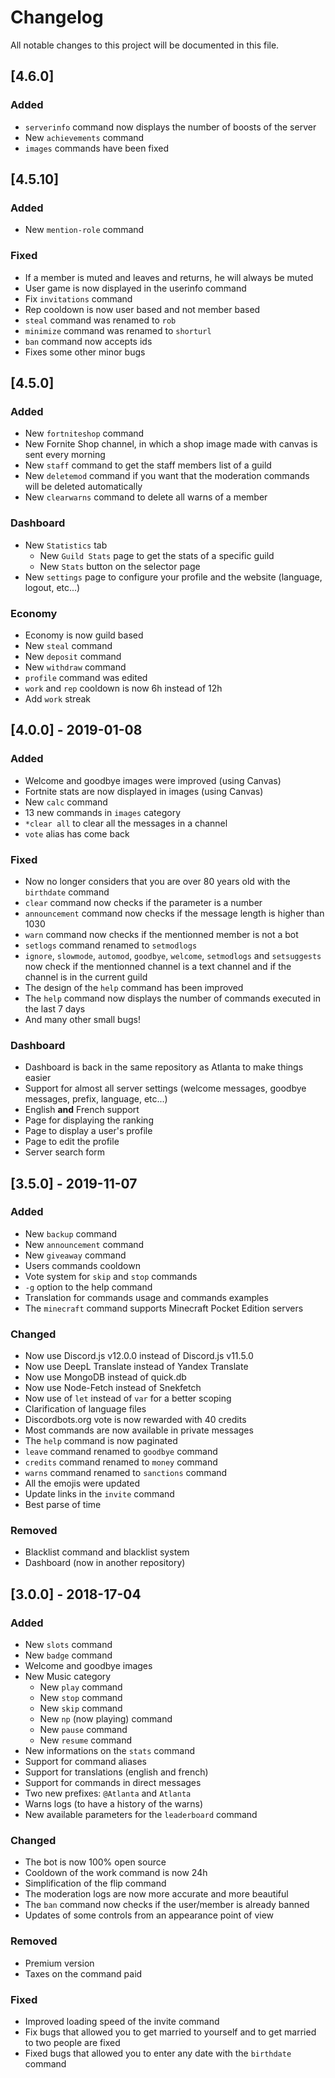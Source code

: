 # Changelog

All notable changes to this project will be documented in this file.

## [4.6.0]

### Added

* `serverinfo` command now displays the number of boosts of the server
* New `achievements` command
* `images` commands have been fixed

## [4.5.10]

### Added

* New `mention-role` command

### Fixed

* If a member is muted and leaves and returns, he will always be muted
* User game is now displayed in the userinfo command
* Fix `invitations` command
* Rep cooldown is now user based and not member based
* `steal` command was renamed to `rob`
* `minimize` command was renamed to `shorturl`
* `ban` command now accepts ids
* Fixes some other minor bugs

## [4.5.0]

### Added

* New `fortniteshop` command
* New Fornite Shop channel, in which a shop image made with canvas is sent every morning
* New `staff` command to get the staff members list of a guild
* New `deletemod` command if you want that the moderation commands will be deleted automatically
* New `clearwarns` command to delete all warns of a member

### Dashboard

* New `Statistics` tab
    * New `Guild Stats` page to get the stats of a specific guild
    * New `Stats` button on the selector page
* New `settings` page to configure your profile and the website (language, logout, etc...)

### Economy

* Economy is now guild based
* New `steal` command
* New `deposit` command
* New `withdraw` command
* `profile` command was edited
* `work` and `rep` cooldown is now 6h instead of 12h
* Add `work` streak

## [4.0.0] - 2019-01-08

### Added

* Welcome and goodbye images were improved (using Canvas)
* Fortnite stats are now displayed in images (using Canvas)
* New `calc` command
* 13 new commands in `images` category
* `*clear all` to clear all the messages in a channel
* `vote` alias has come back

### Fixed

* Now no longer considers that you are over 80 years old with the `birthdate` command
* `clear` command now checks if the parameter is a number
* `announcement` command now checks if the message length is higher than 1030
* `warn` command now checks if the mentionned member is not a bot
* `setlogs` command renamed to `setmodlogs`
* `ignore`, `slowmode`, `automod`, `goodbye`, `welcome`, `setmodlogs` and `setsuggests` now check if the mentionned channel is a text channel and if the channel is in the current guild
* The design of the `help` command has been improved
* The `help` command now displays the number of commands executed in the last 7 days
* And many other small bugs!

### Dashboard

* Dashboard is back in the same repository as Atlanta to make things easier
* Support for almost all server settings (welcome messages, goodbye messages, prefix, language, etc...)
* English **and** French support
* Page for displaying the ranking
* Page to display a user's profile
* Page to edit the profile
* Server search form

## [3.5.0] - 2019-11-07

### Added

* New `backup` command
* New `announcement` command
* New `giveaway` command
* Users commands cooldown
* Vote system for `skip` and `stop` commands
* `-g` option to the help command
* Translation for commands usage and commands examples
* The `minecraft` command supports Minecraft Pocket Edition servers

### Changed

* Now use Discord.js v12.0.0 instead of Discord.js v11.5.0
* Now use DeepL Translate instead of Yandex Translate
* Now use MongoDB instead of quick.db
* Now use Node-Fetch instead of Snekfetch
* Now use of `let` instead of `var` for a better scoping
* Clarification of language files
* Discordbots.org vote is now rewarded with 40 credits
* Most commands are now available in private messages
* The `help` command is now paginated
* `leave` command renamed to `goodbye` command
* `credits` command renamed to `money` command
* `warns` command renamed to `sanctions` command
* All the emojis were updated
* Update links in the `invite` command
* Best parse of time

### Removed

* Blacklist command and blacklist system
* Dashboard (now in another repository)

## [3.0.0] - 2018-17-04

### Added

* New `slots` command
* New `badge` command
* Welcome and goodbye images
* New Music category
    * New `play` command
    * New `stop` command
    * New `skip` command
    * New `np` (now playing) command
    * New `pause` command
    * New `resume` command
* New informations on the `stats` command
* Support for command aliases
* Support for translations (english and french)
* Support for commands in direct messages
* Two new prefixes: `@Atlanta` and `Atlanta`
* Warns logs (to have a history of the warns)
* New available parameters for the `leaderboard` command

### Changed

* The bot is now 100% open source
* Cooldown of the work command is now 24h
* Simplification of the flip command
* The moderation logs are now more accurate and more beautiful
* The `ban` command now checks if the user/member is already banned
* Updates of some controls from an appearance point of view

### Removed

* Premium version
* Taxes on the command paid

### Fixed

* Improved loading speed of the invite command
* Fix bugs that allowed you to get married to yourself and to get married to two people are fixed
* Fixed bugs that allowed you to enter any date with the `birthdate` command
